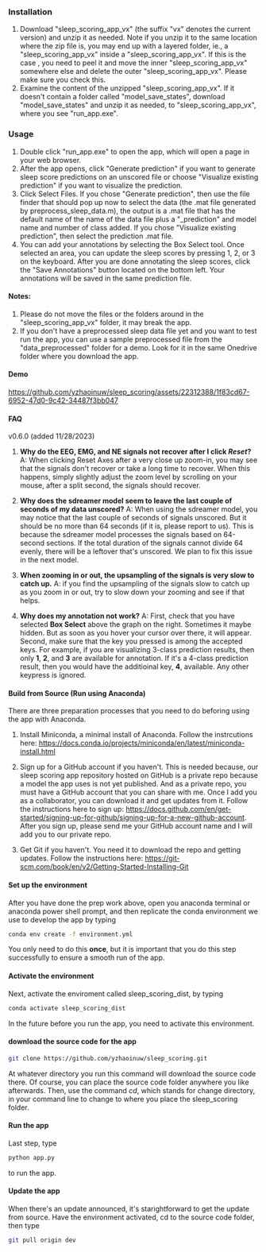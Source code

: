 ### Installation
1. Download "sleep_scoring_app_vx" (the suffix "vx" denotes the current version) and unzip it as needed. Note if you unzip it to the same location where the zip file is, you may end up with a layered folder, ie., a "sleep_scoring_app_vx" inside a "sleep_scoring_app_vx". If this is the case , you need to peel it and move the inner "sleep_scoring_app_vx" somewhere else and delete the outer "sleep_scoring_app_vx". Please make sure you check this.  
2. Examine the content of the unzipped "sleep_scoring_app_vx". If it doesn't contain a folder called "model_save_states", download "model_save_states" and unzip it as needed, to "sleep_scoring_app_vx", where you see "run_app.exe".

### Usage 
1. Double click "run_app.exe" to open the app, which will open a page in your web browser.
2. After the app opens, click "Generate prediction" if you want to generate sleep score predictions on an unscored file or choose "Visualize existing prediction" if you want to visualize the prediction.
3. Click Select Files. If you chose "Generate prediction", then use the file finder that should pop up now to select the data (the .mat file generated by preprocess_sleep_data.m), the output is a .mat file that has the default name of the name of the data file plus a "_prediction" and model name and number of class added. If you chose "Visualize existing prediction", then select the prediction .mat file.
4. You can add your annotations by selecting the Box Select tool. Once selected an area, you can update the sleep scores by pressing 1, 2, or 3 on the keyboard. After you are done annotating the sleep scores, click the "Save Annotations" button located on the bottom left. Your annotations will be saved in the same prediction file.

#### Notes:
1. Please do not move the files or the folders around in the "sleep_scoring_app_vx" folder, it may break the app.
2. If you don't have a preprocessed sleep data file yet and you want to test run the app, you can use a sample preprocessed file from the "data_preprocessed" folder for a demo. Look for it in the same Onedrive folder where you download the app.

#### Demo
https://github.com/yzhaoinuw/sleep_scoring/assets/22312388/1f83cd67-6952-47d0-9c42-34487f3bb047

#### FAQ
v0.6.0 (added 11/28/2023)
1. **Why do the EEG, EMG, and NE signals not recover after I click *Reset*?**
A: When clicking Reset Axes after a very close up zoom-in, you may see that the signals don't recover or take a long time to recover. When this happens, simply slightly adjust the zoom level by scrolling on your mouse, after a split second, the signals should recover.

2. **Why does the sdreamer model seem to leave the last couple of seconds of my data unscored?**
A: When using the sdreamer model, you may notice that the last couple of seconds of signals unscored. But it should be no more than 64 seconds (if it is, please report to us). This is because the sdreamer model processes the signals based on 64-second sections. If the total duration of the signals cannot divide 64 evenly, there will be a leftover that's unscored. We plan to fix this issue in the next model.

3. **When zooming in or out, the upsampling of the signals is very slow to catch up.**
A: if you find the upsampling of the signals slow to catch up as you zoom in or out, try to slow down your zooming and see if that helps.

4. **Why does my annotation not work?**
A: First, check that you have selected **Box Select** above the graph on the right. Sometimes it maybe hidden. But as soon as you hover your cursor over there, it will appear. Second, make sure that the key you pressed is among the accepted keys. For example, if you are visualizing 3-class prediction results, then only **1**, **2**, and **3** are available for annotation. If it's a 4-class prediction result, then you would have the additioinal key, **4**, available. Any other keypress is ignored. 


#### Build from Source (Run using Anaconda)
There are three preparation processes that you need to do beforing using the app with Anaconda.

1. Install Miniconda, a minimal install of Anaconda. Follow the instrcutions here: https://docs.conda.io/projects/miniconda/en/latest/miniconda-install.html

2. Sign up for a GitHub account if you haven't. This is needed because, our sleep scoring app repository hosted on GitHub is a private repo because a model the app uses is not yet published. And as a private repo, you must have a GitHub account that you can share with me. Once I add you as a collaborator, you can download it and get updates from it. Follow the instructions here to sign up: https://docs.github.com/en/get-started/signing-up-for-github/signing-up-for-a-new-github-account. After you sign up, please send me your GitHub account name and I will add you to our private repo.

3. Get Git if you haven't. You need it to download the repo and getting updates. Follow the instructions here: https://git-scm.com/book/en/v2/Getting-Started-Installing-Git

#### Set up the environment
After you have done the prep work above, open you anaconda terminal or anaconda power shell prompt, and then replicate the conda environment we use to develop the app by typing
```bash
conda env create -f environment.yml
```
You only need to do this **once**, but it is important that you do this step successfully to ensure a smooth run of the app.

#### Activate  the environment
Next, activate the enviroment called sleep_scoring_dist, by typing
```bash
conda activate sleep_scoring_dist
```
In the future before you run the app, you need to activate this environment.

#### download the source code for the app
```bash
git clone https://github.com/yzhaoinuw/sleep_scoring.git
```
At whatever directory you run this command will download the source code there. Of course, you can place the source code folder anywhere you like afterwards. Then, use the command *cd*, which stands for change directory, in your command line to change to where you place the sleep_scoring folder. 

#### Run the app
Last step, type
```bash
python app.py
```
to run the app.

#### Update the app
When there's an update announced, it's starightforward to get the update from source. Have the environment activated, cd to the source code folder, then type
```bash
git pull origin dev
```

